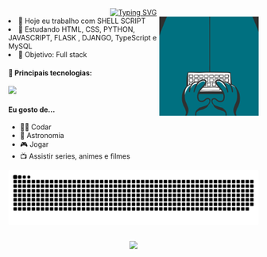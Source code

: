 <div align="center" style="text-align: center;">
  <a href="https://git.io/typing-svg">
    <img src="https://readme-typing-svg.herokuapp.com/?center=true&vCenter=true&color=234BEE&lines=Olá+mundo!+👋;Me+chamo+Ramon+Herdy+😎;Seja+bem+vindo!" alt="Typing SVG">
  </a>
</div>

<img align="right" alt="GIF" width="200" src="https://github.com/Herdy721/Herdy721/blob/main/coding.gif?raw=true">

<li>🔭 Hoje eu trabalho com SHELL SCRIPT </li>
<li>🌱 Estudando HTML, CSS, PYTHON, JAVASCRIPT, FLASK , DJANGO, TypeScript e MySQL</li>
<li>🚩 Objetivo: Full stack</li>


<div>
<h4>🚀 Principais tecnologias:</h4>
  <img src="https://skillicons.dev/icons?i=bash,html,css,py,flask,mysql,grafana,git,github,gitlab,vscode,javascript,typescript,md,ai,obsidian&perline=10" />
</div>

<div>
  <h4>Eu gosto de...</h4>
 
  <ul>
    <li>👩‍💻 Codar</li>
    <li>🌌 Astronomia</li>
    <li>🎮 Jogar</li>
    <li>📺 Assistir series, animes e filmes</li>
  </ul>
</div>
          
</div>

<picture>
  <source
    media="(prefers-color-scheme: dark)"
    srcset="https://raw.githubusercontent.com/GabrielVitorGL/GabrielVitorGL/output/github-contribution-grid-snake-dark.svg"
  />
  <source
    media="(prefers-color-scheme: light)"
    srcset="https://raw.githubusercontent.com/GabrielVitorGL/GabrielVitorGL/output/github-contribution-grid-snake.svg"
  />
  <img
    alt="github contribution grid snake animation"
    src="https://raw.githubusercontent.com/GabrielVitorGL/GabrielVitorGL/output/github-contribution-grid-snake.svg"
  />
</picture>

##

<div align="center" style="text-align: center;">
  <a href="https://www.linkedin.com/in/ramon-herdy-617187171" target="_blank"><img src="https://img.shields.io/badge/-LinkedIn-%230077B5?style=for-the-badge&logo=linkedin&logoColor=white" target="_blank"></a> 
</div>




  

  

